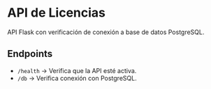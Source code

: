 # API de Licencias

API Flask con verificación de conexión a base de datos PostgreSQL.

## Endpoints

- `/health` → Verifica que la API esté activa.
- `/db` → Verifica conexión con PostgreSQL.
